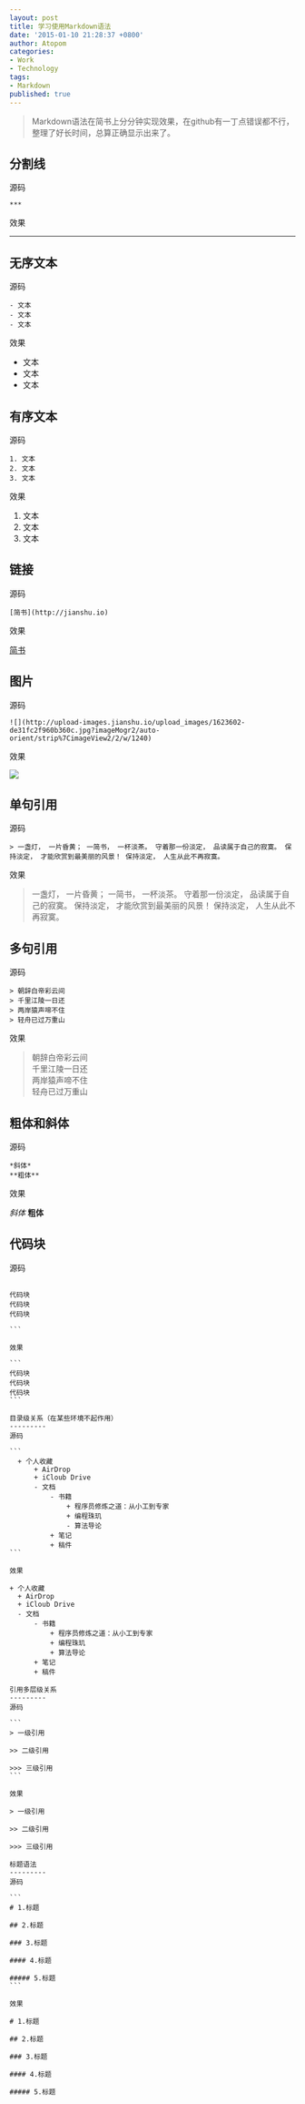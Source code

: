 ```yaml
---
layout: post
title: 学习使用Markdown语法
date: '2015-01-10 21:28:37 +0800'
author: Atopom
categories:
- Work
- Technology
tags:
- Markdown
published: true
---
```


> Markdown语法在简书上分分钟实现效果，在github有一丁点错误都不行，整理了好长时间，总算正确显示出来了。  

分割线
---------
源码  

```
***
```

效果  

***

无序文本
---------
源码  

```
- 文本
- 文本
- 文本
```

效果  

- 文本
- 文本
- 文本

有序文本
---------
源码  

```
1. 文本
2. 文本
3. 文本
```

效果  

1. 文本
2. 文本
3. 文本

链接
---------
源码  

```
[简书](http://jianshu.io)
```

效果  

[简书](http://jianshu.io)

图片
---------
源码  

```
![](http://upload-images.jianshu.io/upload_images/1623602-de31fc2f960b360c.jpg?imageMogr2/auto-orient/strip%7CimageView2/2/w/1240)
```

效果  

![](http://upload-images.jianshu.io/upload_images/1623602-de31fc2f960b360c.jpg?imageMogr2/auto-orient/strip%7CimageView2/2/w/1240)

单句引用
---------
源码  

```
> 一盏灯， 一片昏黄； 一简书， 一杯淡茶。 守着那一份淡定， 品读属于自己的寂寞。 保持淡定， 才能欣赏到最美丽的风景！ 保持淡定， 人生从此不再寂寞。
```

效果  

> 一盏灯， 一片昏黄； 一简书， 一杯淡茶。 守着那一份淡定， 品读属于自己的寂寞。 保持淡定， 才能欣赏到最美丽的风景！ 保持淡定， 人生从此不再寂寞。

多句引用
---------
源码  

```
> 朝辞白帝彩云间  
> 千里江陵一日还  
> 两岸猿声啼不住  
> 轻舟已过万重山
```

效果  
> 朝辞白帝彩云间  
> 千里江陵一日还  
> 两岸猿声啼不住  
> 轻舟已过万重山  

粗体和斜体
---------
源码  

```
*斜体*
**粗体**
```

效果  

*斜体*
**粗体**

代码块
---------
源码  

```
  ``````
    代码块
    代码块
    代码块
  ``````
```

效果  

```
  代码块
  代码块
  代码块
```

目录级关系（在某些环境不起作用）
---------
源码  

```
    + 个人收藏
        + AirDrop
        + iCloub Drive
        - 文档
            - 书籍
                + 程序员修炼之道：从小工到专家
                + 编程珠玑
                - 算法导论
            + 笔记
            + 稿件
```

效果  

+ 个人收藏
    + AirDrop
    + iCloub Drive
    - 文档
        - 书籍
            + 程序员修炼之道：从小工到专家
            + 编程珠玑
            + 算法导论
        + 笔记
        + 稿件

引用多层级关系
---------
源码  

```
> 一级引用

>> 二级引用

>>> 三级引用
```

效果  

> 一级引用

>> 二级引用

>>> 三级引用

标题语法
---------
源码  

```
# 1.标题

## 2.标题

### 3.标题

#### 4.标题

##### 5.标题
```

效果  

# 1.标题

## 2.标题

### 3.标题

#### 4.标题

##### 5.标题
